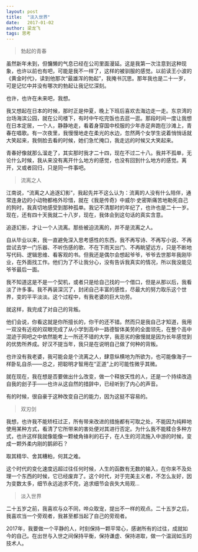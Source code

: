 ```yaml
---
layout: post
title:  "淡入世界"
date:   2017-01-02
author: 梁龙飞
tags: 思考
---
```


> 勃起的青春

虽然新年未到，但慵懒的气息已经在公司里面漫延。这是我第一次注意到这种现象，也许以前也有吧，可能是我不一样了，这样的被驯服的感觉。以前读王小波的《黄金时代》，读到他那次“最雄浑的勃起”，我掩书沉思。那年我也是二十一岁，可是记忆中并没有哪次的勃起让我记忆深刻。

也许，也许在未来吧，我想。

我又想起在日本的时候，那时正是仲夏，晚上下班后喜欢去海边走一走。东京湾的台场海滨公园，就在公司楼下，有时中午吃完饭也去逛一逛。那段时间一度让我想在日本定居，一个人，静静地走，看着身穿国中校服的少年赤足奔跑在沙滩上，青春在唱歌。有一次夜里，我慢慢地走在柔光的水边，忽然两个女学生说着悄悄话就大笑起来，我侧脸去看的时候，她们急忙掩口，我走远的时候又大笑起来。

青春好像就那么溜走了，其实那时我才二十四，现在不过二十八。我并不孤单，无论什么时候，我从来没有离开什么地方的感觉，也没有回到什么地方的感觉。离开，又或者回归，只是同一件事吧。

> 流离之人

江南说，“流离之人追逐幻影”，我起先并不这么认为：流离的人没有什么陪伴，通常连身边的小动物都格外珍惜，就在《我是传奇》中威尔·史密斯痛苦地勒死自己的狗时，我真切地感受到那种孤单。我记不清那时的年纪了，也许也是二十一岁。现在，还有四十天我就二十八岁，现在，我体会到这句话的真实含意。

追逐幻影，才让一个人流离。那些被迫流离的，并不是流离之人。

自从毕业以来，我一直避免深入思考感性的东西，我不再写诗、不再写小说、不再尝试去学一门乐器、不听伤感的歌、不在下雨天出门、不再眺望远方，只是不断地写代码、逻辑思维、看客观的书。但我还是偶尔会想起爷爷，爷爷去世那年我刚毕业，在外面找工作。他们为了不让我分心，没有告诉我真实的情况，所以我没能见爷爷最后一面。

我不知道这是不是一个契机，或者只是给自己找的一个借口，但是从那以后，我看淡了许多事。我不再装深沉了，封闭自己丰富的感性，尽最大的努力取乐这个世界，变的平平淡淡。这个过程中，有我老婆的巨大功劳。

就这样，我完成了对自己的背叛。

他们会说，你看这就是你所擅长的，你干的还不错。然而只是我自己才知道，我用一双没有近视的双眼完成了从小学到高中一路德智体美劳的全面领先，在整个高中混迹于网吧之中依然能考上一所还不错的大学，我恶劣的傲慢就是因为长年感觉到的优势所养成。好汉不提当年，我只是在说明自己做了何种的背叛。

也许没有我老婆，我可能会是个流离之人，肆意纵横地为所欲为，也可能像海子一样卧轧自杀——总之，把聪明才智用在“正道”上的可能性微乎其微。

就在现在，我在想是否要做出什么改变，做一个释放天性的人，还是一个持续改造自我的刽子手——也许从这自然的措辞中，已经听到了内心的声音。

有的时候，很自豪于这种改变自己的能力，因为这挺不容易的。

> 双刃剑

我想，也许我不能矫枉过正，所有带来改进的措施都有可取之处，不能因为纯粹地使用某种方式，看清了它所带来的害处便对其进行否定。为什么我不能糅合多种方式，也许这样我就像能像一颗棱角锋利的石子，在人生的河流施入中游的时候，变成一颗外柔内刚的鹅卵石？

取其精华、舍其糟粕，何其之难。

这个时代的变化速度远超过往任何时候，人生的函数有无数的输入，在你来不及处理一个东西的时候，它已经废弃了。这个时代，对于完美主义者，不怎么友好，因为变数太多，细节永远追求不完，追求细节会丧失大局观...

> 淡入世界

二十五岁之前，我喜欢与众不同，哗众取宠，提出不一样的观点。二十五岁之后，我喜欢当一个旁观者，我甚至都当起了自己的旁观者。

2017年，我要做一个平静的人，时刻保持一颗平常心，感谢所有的过往，成就如今的自己。在出世与入世之间保持平衡，保持谦虚、保持进取，做一个温润如玉的技术人。







